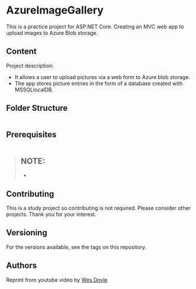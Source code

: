 # AzureImageGallery

This is a practice project for ASP.NET Core. Creating an MVC web app to upload images to Azure Blob storage.

## Content

Project description:  
- It allows a user to upload pictures via a web form to Azure blob storage.  
- The app stores picture entries in the form of a database created with MSSQLlocalDB.

## Folder Structure

```
```

## Prerequisites

```

```
  
>NOTE:  
>-   
>- 


## Contributing

This is a study project so contributing is not required. Please consider other projects. Thank you for your interest.

## Versioning

For the versions available, see the tags on this repository.

## Authors

Reprint from youtube video by [Wes Doyle](https://www.youtube.com/watch?v=UsT6xvdNMJw)
